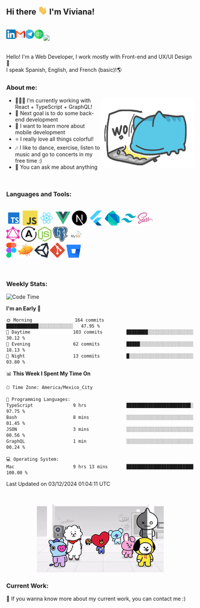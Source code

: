 <!--**vivavv/vivavv** -->

## Hi there <img src="images/hi.gif" width="25px"> I'm Viviana!

<br/>
<!-- Buttons -->
<a href="https://www.linkedin.com/in/vivianavrc/">
  <img align="left" alt="LinkedIn" title="LinkedIn" height="25" width="25" src="images/linkedn-img.svg">
</a>
<a href="mailto:vivianavrc27@gmail.com">
 <img align="left" alt="Gmail" title="Gmail" height="25" width="25" src="images/gmail-img.svg">
</a>
<a href="https://t.me/vivavv">
 <img align="left" alt="Telegram" title="Telegram" height="25" width="25" src="images/telegram-img.svg">
</a>
<a href="https://open.spotify.com/user/vivavv">
 <img align="left" alt="Spotify" title="Spotify" height="25" width="25" src="images/spotify-img.svg">
</a>
</span>

![](https://komarev.com/ghpvc/?username=vivavv&color=blueviolet&label=views)

<br />
<span>
Hello! I'm a Web Developer, I work mostly with Front-end and UX/UI Design👾 <br/> I speak Spanish, English, and French (basic)!🌎
</span>

<!-- Description -->

### About me:

<img src="images/capoo-work.gif" width="250" height="190" align="right" alt="capoo-work-gif"/>

- 👩🏻‍💻 I’m currently working with React + TypeScript + GraphQL!
- 🚀 Next goal is to do some back-end development
- 🔎 I want to learn more about mobile development
- ⭐️ I really love all things colorful!
- 🎶 I like to dance, exercise, listen to music and go to concerts in my free time :)
- 💬 You can ask me about anything

<br />
<!-- Languages and Tools -->

### Languages and Tools:

<br />
<code><img height="40" src="images/typescript-icon.png" alt="typescript"></code>
<code><img height="40" src="images/javascript-icon.png" alt="javascript"></code>
<code><img height="40" src="images/react-icon.png" alt="react"></code>
<code><img height="40" src="images/vue-icon.png" alt="vue"></code>
<code><img height="40" src="images/nextjs-icon.png" alt="nextjs"></code>
<code><img height="40" src="images/flutter-icon.svg" alt="flutter"></code>
<code><img height="40" src="images/dartlang-icon.svg" alt="dart"></code>
<code><img height="40" src="images/tailwind-css-icon.png" alt="tailwind"></code>
<code><img height="40" src="images/sass-icon.png" alt="sass"></code>
<br />
<code><img height="40" src="images/graphql-icon.svg" alt="graphql"></code>
<code><img height="40" src="images/apollo-icon.svg" alt="apollo"></code>
<code><img height="40" src="images/nodejs-icon.svg" alt="node"></code>
<code><img height="40" src="images/postgresql-icon.svg" alt="postgres"></code>
<code><img height="40" src="images/mysql-icon.png" alt="mysql"></code>
<br />
<code><img height="40" src="images/figma-icon.png" alt="figma"></code>
<code><img height="40" src="images/zeplin-icon.svg" alt="zeplin"></code>
<code><img height="40" src="images/unity-icon.svg" alt="unity"></code>
<code><img height="40" src="images/git-icon.svg" alt="git"></code>
<code><img height="35" src="images/bitbucket-icon.svg" alt="bitbucket"></code>
<br />



<br />
<br />

<!-- Stats -->

<!-- ### My GitHub Stats:

<img src="images/capoo-error.gif" width="230" height="170" alt="capoo-error-gif" align="right"/>

[![Anurag's github stats](https://github-readme-stats.vercel.app/api?username=vivianafd&count_private=true&show_icons=true&theme=material-palenight)](https://github.com/anuraghazra/github-readme-stats)

<br /> -->

### Weekly Stats:

<!--START_SECTION:waka-->
![Code Time](http://img.shields.io/badge/Code%20Time-3%2C355%20hrs%2018%20mins-blue)

**I'm an Early 🐤** 

```text
🌞 Morning                164 commits         ████████████░░░░░░░░░░░░░   47.95 % 
🌆 Daytime                103 commits         ████████░░░░░░░░░░░░░░░░░   30.12 % 
🌃 Evening                62 commits          █████░░░░░░░░░░░░░░░░░░░░   18.13 % 
🌙 Night                  13 commits          █░░░░░░░░░░░░░░░░░░░░░░░░   03.80 % 
```


📊 **This Week I Spent My Time On** 

```text
🕑︎ Time Zone: America/Mexico_City

💬 Programming Languages: 
TypeScript               9 hrs               ████████████████████████░   97.75 % 
Bash                     8 mins              ░░░░░░░░░░░░░░░░░░░░░░░░░   01.45 % 
JSON                     3 mins              ░░░░░░░░░░░░░░░░░░░░░░░░░   00.56 % 
GraphQL                  1 min               ░░░░░░░░░░░░░░░░░░░░░░░░░   00.24 % 

💻 Operating System: 
Mac                      9 hrs 13 mins       █████████████████████████   100.00 % 
```


 Last Updated on 03/12/2024 01:04:11 UTC
<!--END_SECTION:waka-->

<br />
<p align="center">
  <img width="340" height="183" alt="bt21-gif" src="images/bt21-go-go.gif">
</p>

### Current Work:

📣 If you wanna know more about my current work, you can contact me :)
